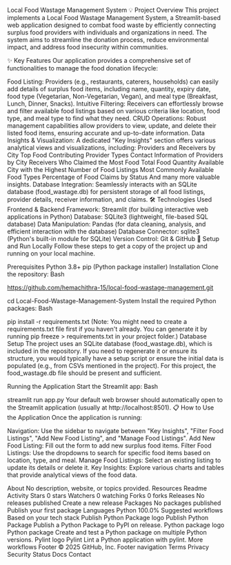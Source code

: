 Local Food Wastage Management System 💡 Project Overview This project implements a Local Food Wastage Management System, a Streamlit-based web application designed to combat food waste by efficiently connecting surplus food providers with individuals and organizations in need. The system aims to streamline the donation process, reduce environmental impact, and address food insecurity within communities.

✨ Key Features Our application provides a comprehensive set of functionalities to manage the food donation lifecycle:

Food Listing: Providers (e.g., restaurants, caterers, households) can easily add details of surplus food items, including name, quantity, expiry date, food type (Vegetarian, Non-Vegetarian, Vegan), and meal type (Breakfast, Lunch, Dinner, Snacks). Intuitive Filtering: Receivers can effortlessly browse and filter available food listings based on various criteria like location, food type, and meal type to find what they need. CRUD Operations: Robust management capabilities allow providers to view, update, and delete their listed food items, ensuring accurate and up-to-date information. Data Insights & Visualization: A dedicated "Key Insights" section offers various analytical views and visualizations, including: Providers and Receivers by City Top Food Contributing Provider Types Contact Information of Providers by City Receivers Who Claimed the Most Food Total Food Quantity Available City with the Highest Number of Food Listings Most Commonly Available Food Types Percentage of Food Claims by Status And many more valuable insights. Database Integration: Seamlessly interacts with an SQLite database (food_wastage.db) for persistent storage of all food listings, provider details, receiver information, and claims. 🛠 Technologies Used Frontend & Backend Framework: Streamlit (for building interactive web applications in Python) Database: SQLite3 (lightweight, file-based SQL database) Data Manipulation: Pandas (for data cleaning, analysis, and efficient interaction with the database) Database Connector: sqlite3 (Python's built-in module for SQLite) Version Control: Git & GitHub 🚀 Setup and Run Locally Follow these steps to get a copy of the project up and running on your local machine.

Prerequisites Python 3.8+ pip (Python package installer) Installation Clone the repository: Bash

 https://github.com/hemachithra-15/local-food-wastage-management.git

cd Local-Food-Wastage-Management-System Install the required Python packages: Bash

pip install -r requirements.txt (Note: You might need to create a requirements.txt file first if you haven't already. You can generate it by running pip freeze > requirements.txt in your project folder.) Database Setup The project uses an SQLite database (food_wastage.db), which is included in the repository. If you need to regenerate it or ensure its structure, you would typically have a setup script or ensure the initial data is populated (e.g., from CSVs mentioned in the project). For this project, the food_wastage.db file should be present and sufficient.

Running the Application Start the Streamlit app: Bash

streamlit run app.py Your default web browser should automatically open to the Streamlit application (usually at http://localhost:8501). 📋 How to Use the Application Once the application is running:

Navigation: Use the sidebar to navigate between "Key Insights", "Filter Food Listings", "Add New Food Listing", and "Manage Food Listings". Add New Food Listing: Fill out the form to add new surplus food items. Filter Food Listings: Use the dropdowns to search for specific food items based on location, type, and meal. Manage Food Listings: Select an existing listing to update its details or delete it. Key Insights: Explore various charts and tables that provide analytical views of the food data.

About
No description, website, or topics provided.
Resources
 Readme
 Activity
Stars
 0 stars
Watchers
 0 watching
Forks
 0 forks
Releases
No releases published
Create a new release
Packages
No packages published
Publish your first package
Languages
Python
100.0%
Suggested workflows
Based on your tech stack
Publish Python Package logo
Publish Python Package
Publish a Python Package to PyPI on release.
Python package logo
Python package
Create and test a Python package on multiple Python versions.
Pylint logo
Pylint
Lint a Python application with pylint.
More workflows
Footer
© 2025 GitHub, Inc.
Footer navigation
Terms
Privacy
Security
Status
Docs
Contact
